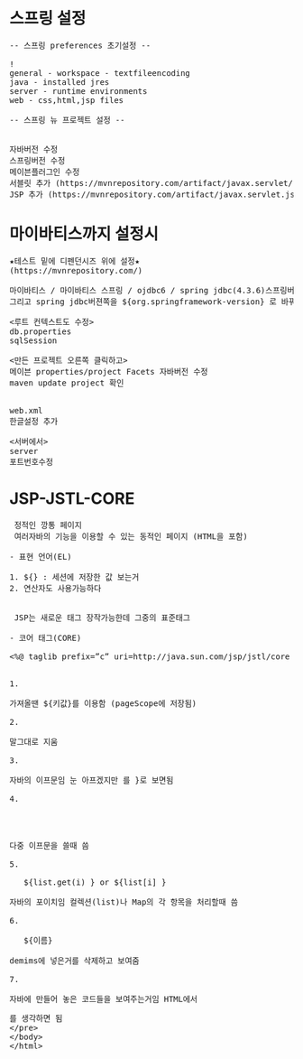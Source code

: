 # 스프링 설정
<pre>
-- 스프링 preferences 초기설정 --

!<window-preferences에서>
general - workspace - textfileencoding
java - installed jres
server - runtime environments
web - css,html,jsp files

-- 스프링 뉴 프로젝트 설정 --

<pox.xml에서>
자바버전 수정
스프링버전 수정
메이븐플러그인 수정
서블릿 추가 (https://mvnrepository.com/artifact/javax.servlet/javax.servlet-api)
JSP 추가 (https://mvnrepository.com/artifact/javax.servlet.jsp/javax.servlet.jsp-api)
</pre>
# 마이바티스까지 설정시
<pre>
★테스트 밑에 디펜던시즈 위에 설정★
(https://mvnrepository.com/)

마이바티스 / 마이바티스 스프링 / ojdbc6 / spring jdbc(4.3.6)스프링버전과 같은것을 써야 함
그리고 spring jdbc버젼쪽을 ${org.springframework-version} 로 바꿔서 자동으로 바꿔주게 만들면 된다.

<루트 컨텍스트도 수정>
db.properties
sqlSession

<만든 프로젝트 오른쪽 클릭하고>
메이븐 properties/project Facets 자바버전 수정
maven update project 확인

<src에서>
web.xml
한글설정 추가

<서버에서>
server
포트번호수정
</pre>
# JSP-JSTL-CORE
<pre>
<HTML> 정적인 깡통 페이지
<JSP> 여러자바의 기능을 이용할 수 있는 동적인 페이지 (HTML을 포함)

- 표현 언어(EL)

1. ${} : 세션에 저장한 값 보는거
2. 연산자도 사용가능하다


<JSTL> JSP는 새로운 태그 장작가능한데 그중의 표준태그

- 코어 태그(CORE) 

<%@ taglib prefix=”c” uri=http://java.sun.com/jsp/jstl/core %>


1. 
<c:set var="키값" value="벨류값" />
가져올땐 ${키값}를 이용함 (pageScope에 저장됨)

2. 
<c:remove var="키값" />
말그대로 지움

3. 
<c: if test="${}"> </c:if>
자바의 이프문임 눈 아프겠지만 </c:if>를 }로 보면됨

4. 
<c: choose>
   <c:when test="${}"> <c:/when>
   <c: otherwise> </c: otherwise>
</c: choose>
다중 이프문을 쓸때 씀

5. 
<c: forEach var="i" begin="0" end="${list.size() -1} ">
   ${list.get(i) } or ${list[i] }
</c:forEach>
자바의 포이치임 컬렉션(list)나 Map의 각 항목을 처리할때 씀

6. 
<c:forTokens var="이름" items="${세션의 키값 }" delims="구분할거">
   ${이름}
</c:forTokens>
demims에 넣은거를 삭제하고 보여줌

7. 
<c:out value="${만든거 }" />
자바에 만들어 놓은 코드들을 보여주는거임 HTML에서 <xmp>를 생각하면 됨
</pre>
